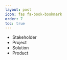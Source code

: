 ```yaml
---
layout: post
icon: fas fa-book-bookmark
order: 7
toc: true
---
```


- Stakeholder
- Project
- Solution
- Product
